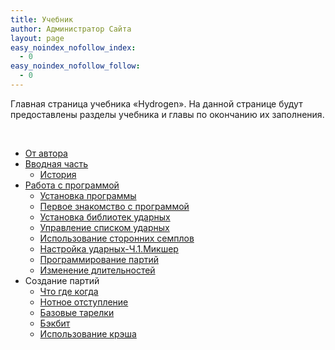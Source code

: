 ```yaml
---
title: Учебник
author: Администратор Сайта
layout: page
easy_noindex_nofollow_index:
  - 0
easy_noindex_nofollow_follow:
  - 0
---
```

Главная страница учебника &#171;Hydrogen&#187;. На данной странице будут предоставлены разделы учебника и главы по окончанию их заполнения.

&nbsp;

*   <a href="/uchebnik/byauthor/" target="_blank">От автора</a>
*   [Вводная часть][1] 
    *   [История][2]
*   [Работа с программой][3] 
    *   <a href="/uchebnik/work/install/" target="_blank">Установка программы</a>
    *   <a href="/uchebnik/work/znakomstvo/" target="_blank">Первое знакомство с программой</a>
    *   <a href="/uchebnik/work/ustanovka-bibliotek-udarnyx/" target="_blank">Установка библиотек ударных</a>
    *   [Управление списком ударных][4]
    *   <a href="/uchebnik/work/ispolzovanie-storonnix-semplov/" target="_blank">Использование сторонних семплов</a>
    *   <a href="/uchebnik/work/nastrojka-udarnyx-1-miksher/" target="_blank">Настройка ударных-Ч.1.Микшер</a>
    *   <a href="/uchebnik/work/programming/" target="_blank">Программирование партий</a>
    *   <a href="/uchebnik/work/izmenenie-dlitelnostej/" target="_blank">Изменение длительностей</a>
*   Создание партий 
    *   <a href="/uchebnik/bazovaya-teoriya/chto-gde-kogda/" target="_blank">Что где когда</a>
    *   <a href="/uchebnik/bazovaya-teoriya/notnoe-otstuplenie/" target="_blank">Нотное отступление</a>
    *   <a href="/uchebnik/bazovaya-teoriya/hat-base/" target="_blank">Базовые тарелки</a>
    *   <a href="/uchebnik/bazovaya-teoriya/bekbit/" target="_blank">Бэкбит</a>
    *   <a href="/uchebnik/bazovaya-teoriya/crash/" target="_blank">Использование крэша</a>

 [1]: /uchebnik/vvod/
 [2]: /uchebnik/vvod/istoriya/
 [3]: /uchebnik/work/
 [4]: /uchebnik/work/upralenie-udarnym/